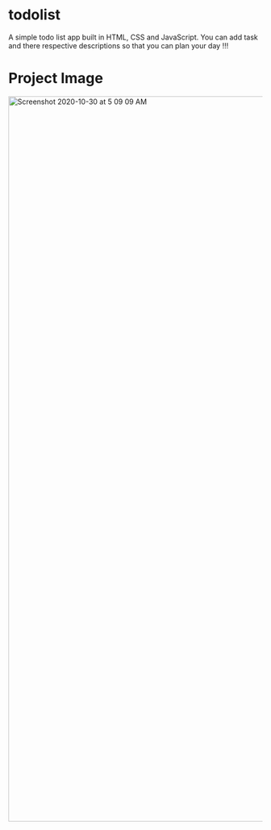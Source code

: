 # todolist
A simple todo list app built in HTML, CSS and JavaScript.
You can add task and there respective descriptions so that you can plan your day !!!

# Project Image
<img width="1440" alt="Screenshot 2020-10-30 at 5 09 09 AM" src="https://user-images.githubusercontent.com/54317009/97643627-4322a200-1a6e-11eb-9a26-c55e0b0da08d.png">
